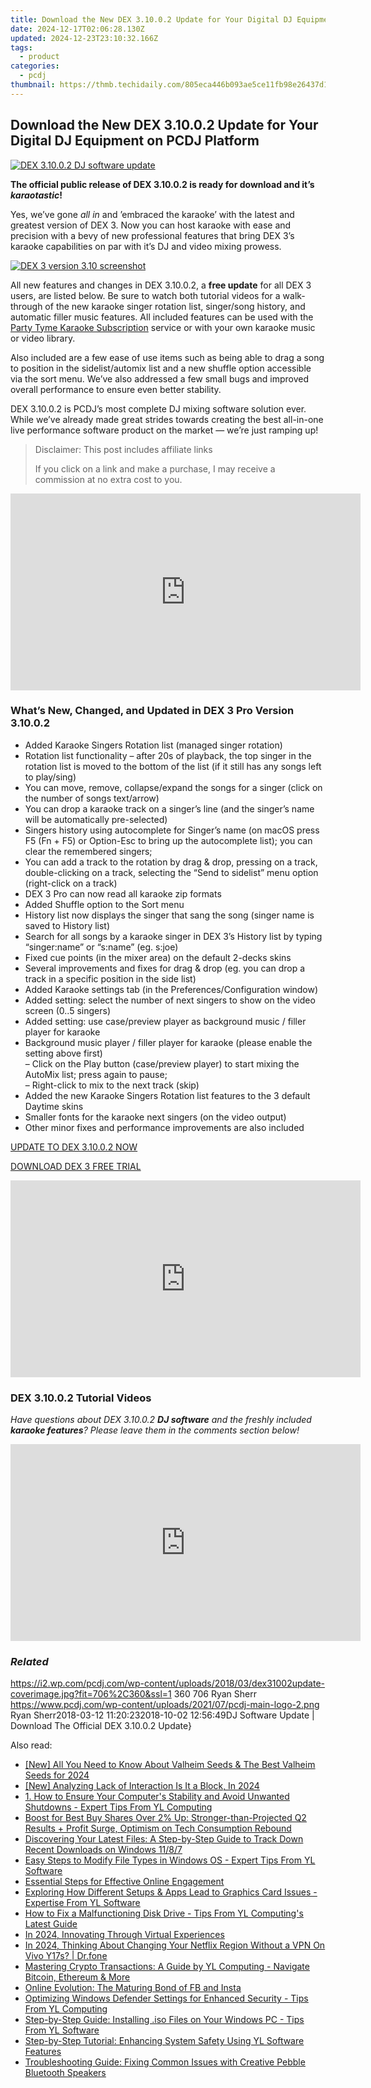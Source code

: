 ```yaml
---
title: Download the New DEX 3.10.0.2 Update for Your Digital DJ Equipment on PCDJ Platform
date: 2024-12-17T02:06:28.130Z
updated: 2024-12-23T23:10:32.166Z
tags:
  - product
categories:
  - pcdj
thumbnail: https://thmb.techidaily.com/805eca446b093ae5ce11fb98e26437d115f412aa3eb3971cf8c85804bd7c66ed.jpg
---
```


## Download the New DEX 3.10.0.2 Update for Your Digital DJ Equipment on PCDJ Platform

[![DEX 3.10.0.2 DJ software update](https://i2.wp.com/pcdj.com/wp-content/uploads/2018/03/dex31002update-coverimage.jpg?resize=706%2C321&ssl=1)](https://i2.wp.com/pcdj.com/wp-content/uploads/2018/03/dex31002update-coverimage.jpg?fit=706%2C360&ssl=1 "DEX 3.10.0.2 DJ software update")

**The official public release of DEX 3.10.0.2 is ready for download and it’s _karaotastic_!**

Yes, we’ve gone _all in_ and ’embraced the karaoke’ with the latest and greatest version of DEX 3\. Now you can host karaoke with ease and precision with a bevy of new professional features that bring DEX 3’s karaoke capabilities on par with it’s DJ and video mixing prowess.

[![DEX 3 version 3.10 screenshot](https://i0.wp.com/pcdj.com/wp-content/uploads/2018/02/newdex310-karaoke-screenshot.jpg?fit=300%2C169&ssl=1 "DEX 3 version 3.10 screenshot")](https://www.youtube.com/watch?v=mnL1Fkqig%5FY&t=2s)

All new features and changes in DEX 3.10.0.2, a **free update** for all DEX 3 users, are listed below. Be sure to watch both tutorial videos for a walk-through of the new karaoke singer rotation list, singer/song history, and automatic filler music features. All included features can be used with the [Party Tyme Karaoke Subscription](https://tools.techidaily.com/pcdj/products/) service or with your own karaoke music or video library.

Also included are a few ease of use items such as being able to drag a song to position in the sidelist/automix list and a new shuffle option accessible via the sort menu. We’ve also addressed a few small bugs and improved overall performance to ensure even better stability.

DEX 3.10.0.2 is PCDJ’s most complete DJ mixing software solution ever. While we’ve already made great strides towards creating the best all-in-one live performance software product on the market — we’re just ramping up!

>  Disclaimer: This post includes affiliate links
>
>  If you click on a link and make a purchase, I may receive a commission at no extra cost to you.
>

<!-- affiliate ads begin -->
<iframe width="560" height="315" src="https://www.youtube.com/embed/SDUPd69Qfls?si=uIGZG-riskwmVZYg" title="YouTube video player" frameborder="0" allow="accelerometer; autoplay; clipboard-write; encrypted-media; gyroscope; picture-in-picture; web-share" referrerpolicy="strict-origin-when-cross-origin" allowfullscreen></iframe>
<!-- affiliate ads end -->

### What’s New, Changed, and Updated in DEX 3 Pro Version 3.10.0.2

* Added Karaoke Singers Rotation list (managed singer rotation)
* Rotation list functionality – after 20s of playback, the top singer in the rotation list is moved to the bottom of the list (if it still has any songs left to play/sing)
* You can move, remove, collapse/expand the songs for a singer (click on the number of songs text/arrow)
* You can drop a karaoke track on a singer’s line (and the singer’s name will be automatically pre-selected)
* Singers history using autocomplete for Singer’s name (on macOS press F5 (Fn + F5) or Option-Esc to bring up the autocomplete list); you can clear the remembered singers;
* You can add a track to the rotation by drag & drop, pressing <ENTER> on a track, double-clicking on a track, selecting the “Send to sidelist” menu option (right-click on a track)
* DEX 3 Pro can now read all karaoke zip formats
* Added Shuffle option to the Sort menu
* History list now displays the singer that sang the song (singer name is saved to History list)
* Search for all songs by a karaoke singer in DEX 3’s History list by typing “singer:name” or “s:name” (eg. s:joe)
* Fixed cue points (in the mixer area) on the default 2-decks skins
* Several improvements and fixes for drag & drop (eg. you can drop a track in a specific position in the side list)
* Added Karaoke settings tab (in the Preferences/Configuration window)
* Added setting: select the number of next singers to show on the video screen (0..5 singers)
* Added setting: use case/preview player as background music / filler player for karaoke
* Background music player / filler player for karaoke (please enable the setting above first)  
– Click on the Play button (case/preview player) to start mixing the AutoMix list; press again to pause;  
– Right-click to mix to the next track (skip)
* Added the new Karaoke Singers Rotation list features to the 3 default Daytime skins
* Smaller fonts for the karaoke next singers (on the video output)
* Other minor fixes and performance improvements are also included

[UPDATE TO DEX 3.10.0.2 NOW](https://tools.techidaily.com/pcdj/products/)

[DOWNLOAD DEX 3 FREE TRIAL](https://tools.techidaily.com/pcdj/products/)

<!-- affiliate ads begin -->
<iframe width="560" height="315" src="https://www.youtube.com/embed/jvwX82j3ci0?si=gAWoovjXgs3m1d7S" title="YouTube video player" frameborder="0" allow="accelerometer; autoplay; clipboard-write; encrypted-media; gyroscope; picture-in-picture; web-share" referrerpolicy="strict-origin-when-cross-origin" allowfullscreen></iframe>
<!-- affiliate ads end -->

### DEX 3.10.0.2 Tutorial Videos

_Have questions about DEX 3.10.0.2 **DJ software** and the freshly included **karaoke features**? Please leave them in the comments section below!_ 

<!-- affiliate ads begin -->
<iframe width="560" height="315" src="https://www.youtube.com/embed/iOVkXoUxLf4?si=QfC18T2cb5OkiaXo" title="YouTube video player" frameborder="0" allow="accelerometer; autoplay; clipboard-write; encrypted-media; gyroscope; picture-in-picture; web-share" referrerpolicy="strict-origin-when-cross-origin" allowfullscreen></iframe>
<!-- affiliate ads end -->

### _Related_

https://i2.wp.com/pcdj.com/wp-content/uploads/2018/03/dex31002update-coverimage.jpg?fit=706%2C360&ssl=1 360 706 Ryan Sherr https://www.pcdj.com/wp-content/uploads/2021/07/pcdj-main-logo-2.png Ryan Sherr2018-03-12 11:20:232018-10-02 12:56:49DJ Software Update | Download The Official DEX 3.10.0.2 Update}

<ins class="adsbygoogle"
     style="display:block"
     data-ad-format="autorelaxed"
     data-ad-client="ca-pub-7571918770474297"
     data-ad-slot="1223367746"></ins>

<ins class="adsbygoogle"
     style="display:block"
     data-ad-client="ca-pub-7571918770474297"
     data-ad-slot="8358498916"
     data-ad-format="auto"
     data-full-width-responsive="true"></ins>

<span class="atpl-alsoreadstyle">Also read:</span>
<div><ul>
<li><a href="https://on-screen-recording.techidaily.com/new-all-you-need-to-know-about-valheim-seeds-and-the-best-valheim-seeds-for-2024/"><u>[New] All You Need to Know About Valheim Seeds & The Best Valheim Seeds for 2024</u></a></li>
<li><a href="https://snapchat-videos.techidaily.com/new-analyzing-lack-of-interaction-is-it-a-block-in-2024/"><u>[New] Analyzing Lack of Interaction Is It a Block, In 2024</u></a></li>
<li><a href="https://win-exclusive.techidaily.com/1-how-to-ensure-your-computers-stability-and-avoid-unwanted-shutdowns-expert-tips-from-yl-computing/"><u>1. How to Ensure Your Computer's Stability and Avoid Unwanted Shutdowns - Expert Tips From YL Computing</u></a></li>
<li><a href="https://win-exclusive.techidaily.com/boost-for-best-buy-shares-over-2-up-stronger-than-projected-q2-results-plus-profit-surge-optimism-on-tech-consumption-rebound/"><u>Boost for Best Buy Shares Over 2% Up: Stronger-than-Projected Q2 Results + Profit Surge, Optimism on Tech Consumption Rebound</u></a></li>
<li><a href="https://discover-bits.techidaily.com/discovering-your-latest-files-a-step-by-step-guide-to-track-down-recent-downloads-on-windows-1187/"><u>Discovering Your Latest Files: A Step-by-Step Guide to Track Down Recent Downloads on Windows 11/8/7</u></a></li>
<li><a href="https://win-exclusive.techidaily.com/easy-steps-to-modify-file-types-in-windows-os-expert-tips-from-yl-software/"><u>Easy Steps to Modify File Types in Windows OS - Expert Tips From YL Software</u></a></li>
<li><a href="https://extra-hints.techidaily.com/essential-steps-for-effective-online-engagement/"><u>Essential Steps for Effective Online Engagement</u></a></li>
<li><a href="https://solve-hot.techidaily.com/exploring-how-different-setups-and-apps-lead-to-graphics-card-issues-expertise-from-yl-software/"><u>Exploring How Different Setups & Apps Lead to Graphics Card Issues - Expertise From YL Software</u></a></li>
<li><a href="https://win-exclusive.techidaily.com/how-to-fix-a-malfunctioning-disk-drive-tips-from-yl-computings-latest-guide/"><u>How to Fix a Malfunctioning Disk Drive - Tips From YL Computing's Latest Guide</u></a></li>
<li><a href="https://some-techniques.techidaily.com/in-2024-innovating-through-virtual-experiences/"><u>In 2024, Innovating Through Virtual Experiences</u></a></li>
<li><a href="https://phone-solutions.techidaily.com/in-2024-thinking-about-changing-your-netflix-region-without-a-vpn-on-vivo-y17s-drfone-by-drfone-virtual-android/"><u>In 2024, Thinking About Changing Your Netflix Region Without a VPN On Vivo Y17s? | Dr.fone</u></a></li>
<li><a href="https://win-exclusive.techidaily.com/mastering-crypto-transactions-a-guide-by-yl-computing-navigate-bitcoin-ethereum-and-more/"><u>Mastering Crypto Transactions: A Guide by YL Computing - Navigate Bitcoin, Ethereum & More</u></a></li>
<li><a href="https://facebook.techidaily.com/online-evolution-the-maturing-bond-of-fb-and-insta/"><u>Online Evolution: The Maturing Bond of FB and Insta</u></a></li>
<li><a href="https://win-exclusive.techidaily.com/optimizing-windows-defender-settings-for-enhanced-security-tips-from-yl-computing/"><u>Optimizing Windows Defender Settings for Enhanced Security - Tips From YL Computing</u></a></li>
<li><a href="https://win-exclusive.techidaily.com/step-by-step-guide-installing-iso-files-on-your-windows-pc-tips-from-yl-software/"><u>Step-by-Step Guide: Installing .iso Files on Your Windows PC - Tips From YL Software</u></a></li>
<li><a href="https://win-exclusive.techidaily.com/step-by-step-tutorial-enhancing-system-safety-using-yl-software-features/"><u>Step-by-Step Tutorial: Enhancing System Safety Using YL Software Features</u></a></li>
<li><a href="https://sound-issues.techidaily.com/troubleshooting-guide-fixing-common-issues-with-creative-pebble-bluetooth-speakers/"><u>Troubleshooting Guide: Fixing Common Issues with Creative Pebble Bluetooth Speakers</u></a></li>
</ul></div>

